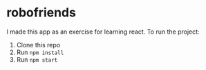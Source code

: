 # robofriends
I made this app as an exercise for learning react.
To run the project:

1. Clone this repo
2. Run `npm install`
3. Run `npm start`